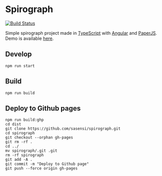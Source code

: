 # Spirograph

[![Build Status](https://travis-ci.com/sasensi/spirograph.svg?branch=master)](https://travis-ci.com/sasensi/spirograph)

Simple spirograph project made in [TypeScript](https://www.typescriptlang.org/) with [Angular](https://angular.io/) and [PaperJS](http://paperjs.org/).  
Demo is available [here](https://sasensi.github.io/spirograph/).

## Develop
```
npm run start
```

## Build
```
npm run build
```

## Deploy to Github pages
```
npm run build:ghp
cd dist
git clone https://github.com/sasensi/spirograph.git
cd spirograph
git checkout --orphan gh-pages
git rm -rf .
cd ../
mv spirograph/.git .git
rm -rf spirograph
git add -A .
git commit -m "Deploy to Github page"
git push --force origin gh-pages
```
